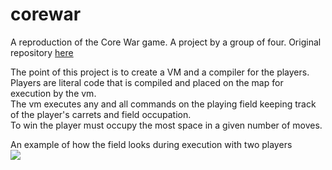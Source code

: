 # corewar
A reproduction of the Core War game. A project by a group of four. Original repository [here](github.com/ollevche/corewar)

The point of this project is to create a VM and a compiler for the players. <br>
Players are literal code that is compiled and placed on the map for execution by the vm. <br>
The vm executes any and all commands on the playing field keeping track of the player's carrets and field occupation. <br>
To win the player must occupy the most space in a given number of moves. <br>

An example of how the field looks during execution with two players <br> ![](https://camo.githubusercontent.com/60f079047efa03ad0bc17b4dcf2099a0b8e0b398/687474703a2f2f672e7265636f726469742e636f2f593972394537384656592e676966)
